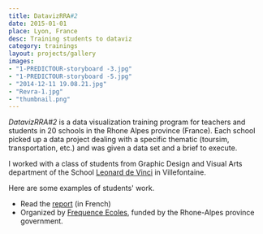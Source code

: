 ```yaml
---
title: DatavizRRA#2
date: 2015-01-01
place: Lyon, France
desc: Training students to dataviz
category: trainings
layout: projects/gallery
images:
- "1-PREDICTOUR-storyboard -3.jpg"
- "1-PREDICTOUR-storyboard -5.jpg"
- "2014-12-11 19.08.21.jpg"
- "Revra-1.jpg"
- "thumbnail.png"
---
```


*DatavizRRA#2* is a data visualization training program for teachers and students in 20 schools in the Rhone Alpes province (France). Each school picked up a data project dealing with a specific thematic (toursim, transportation, etc.) and was given a data set and a brief to execute.

I worked with a class of students from Graphic Design and Visual Arts department of the School [Leonard de Vinci](http://www.ac-grenoble.fr/vinci/) in Villefontaine.

Here are some examples of students' work.


* Read the [report](https://datarhonealpes.wordpress.com/2015/06/16/dataviz2-lycee-leonard-de-vinci-a-villefontaine/) (in French)
* Organized by [Frequence Ecoles](http://www.frequence-ecoles.org), funded by the Rhone-Alpes province government.
